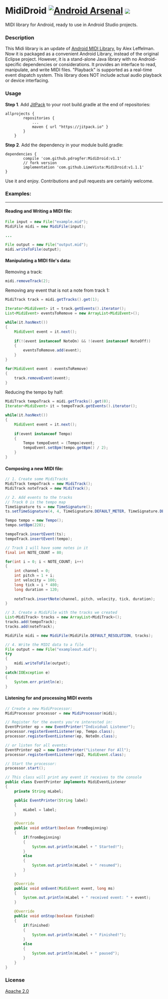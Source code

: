 # MidiDroid [![Android Arsenal](https://img.shields.io/badge/Android%20Arsenal-MidiDroid-green.svg?style=true)](https://android-arsenal.com/details/1/4195) [![](https://jitpack.io/v/pdrogfer/MidiDroid.svg)](https://jitpack.io/#pdrogfer/MidiDroid)
MIDI library for Android, ready to use in Android Studio projects.

### Description
This Midi library is an update of [Android MIDI Library](https://github.com/LeffelMania/android-midi-lib), by Alex Leffelman.
Now it is packaged as a convenient Android Library, instead of the original Eclipse project. However, it is a stand-alone Java library with no Android-specific dependencies or considerations. It provides an interface to read, manipulate, and write MIDI files. "Playback" is supported as a real-time event dispatch system. This library does NOT include actual audio playback or device interfacing.

### Usage
**Step 1**. Add [JitPack](https://jitpack.io/) to your root build.gradle at the end of repositories:
```
allprojects {
		repositories {
			...
			maven { url "https://jitpack.io" }
		}
	}
```
**Step 2**. Add the dependency in your module build.gradle:
```
dependencies {
        compile 'com.github.pdrogfer:MidiDroid:v1.1'
        // fork version
        implementation 'com.github.LimeVista:MidiDroid:v1.1.1'
}
```
Use it and enjoy. Contributions and pull requests are certainly welcome.

 
### Examples:
----
#### Reading and Writing a MIDI file:
```java
File input = new File("example.mid");
MidiFile midi = new MidiFile(input);

...

File output = new File("output.mid");
midi.writeToFile(output);
```

#### Manipulating a MIDI file's data:
Removing a track:
```java
midi.removeTrack(2);
```

Removing any event that is not a note from track 1:
```java
MidiTrack track = midi.getTracks().get(1);

Iterator<MidiEvent> it = track.getEvents().iterator();
List<MidiEvent> eventsToRemove = new ArrayList<MidiEvent>();

while(it.hasNext())
{
    MidiEvent event = it.next();
    
    if(!(event instanceof NoteOn) && !(event instanceof NoteOff))
    {
        eventsToRemove.add(event);
    }
}

for(MidiEvent event : eventsToRemove)
{
    track.removeEvent(event);
}
```

Reducing the tempo by half:
```java
MidiTrack tempoTrack = midi.getTracks().get(0);
Iterator<MidiEvent> it = tempoTrack.getEvents().iterator();

while(it.hasNext())
{
    MidiEvent event = it.next();
    
    if(event instanceof Tempo)
    {
        Tempo tempoEvent = (Tempo)event;
        tempoEvent.setBpm(tempo.getBpm() / 2);
    }
}
```

#### Composing a new MIDI file:
```java
// 1. Create some MidiTracks
MidiTrack tempoTrack = new MidiTrack();
MidiTrack noteTrack = new MidiTrack();

// 2. Add events to the tracks
// Track 0 is the tempo map
TimeSignature ts = new TimeSignature();
ts.setTimeSignature(4, 4, TimeSignature.DEFAULT_METER, TimeSignature.DEFAULT_DIVISION);

Tempo tempo = new Tempo();
tempo.setBpm(228);

tempoTrack.insertEvent(ts);
tempoTrack.insertEvent(tempo);

// Track 1 will have some notes in it
final int NOTE_COUNT = 80;

for(int i = 0; i < NOTE_COUNT; i++)
{
    int channel = 0;
    int pitch = 1 + i;
    int velocity = 100;
    long tick = i * 480;
    long duration = 120;
    
    noteTrack.insertNote(channel, pitch, velocity, tick, duration);
}

// 3. Create a MidiFile with the tracks we created
List<MidiTrack> tracks = new ArrayList<MidiTrack>();
tracks.add(tempoTrack);
tracks.add(noteTrack);

MidiFile midi = new MidiFile(MidiFile.DEFAULT_RESOLUTION, tracks);

// 4. Write the MIDI data to a file
File output = new File("exampleout.mid");
try
{
    midi.writeToFile(output);
}
catch(IOException e)
{
    System.err.println(e);
}
```

#### Listening for and processing MIDI events
```java
// Create a new MidiProcessor:
MidiProcessor processor = new MidiProcessor(midi);

// Register for the events you're interested in:
EventPrinter ep = new EventPrinter("Individual Listener");
processor.registerEventListener(ep, Tempo.class);
processor.registerEventListener(ep, NoteOn.class);

// or listen for all events:
EventPrinter ep2 = new EventPrinter("Listener For All");
processor.registerEventListener(ep2, MidiEvent.class);

// Start the processor:
processor.start();
```
```java
// This class will print any event it receives to the console
public class EventPrinter implements MidiEventListener
{
    private String mLabel;

    public EventPrinter(String label)
    {
        mLabel = label;
    }

    @Override
    public void onStart(boolean fromBeginning)
    {
        if(fromBeginning)
        {
            System.out.println(mLabel + " Started!");
        }
        else
        {
            System.out.println(mLabel + " resumed");
        }
    }

    @Override
    public void onEvent(MidiEvent event, long ms)
    {
        System.out.println(mLabel + " received event: " + event);
    }

    @Override
    public void onStop(boolean finished)
    {
        if(finished)
        {
            System.out.println(mLabel + " Finished!");
        }
        else
        {
            System.out.println(mLabel + " paused");
        }
    }
}
```



### License
[Apache 2.0](http://www.apache.org/licenses/LICENSE-2.0)
